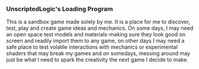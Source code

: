 ### UnscriptedLogic's Loading Program

This is a sandbox game made solely by me. It is a place for me to discover, test, play and create game ideas and mechanics. 
On some days, I may need an open space test models and materials-making sure they look good on screen and readily import them to any game, on other days I may need a safe place 
to test volatile interactions with mechanics or experimental shaders that may break my games and on somedays, messing around may just be what I need to spark
the creativity the next game I decide to make.

